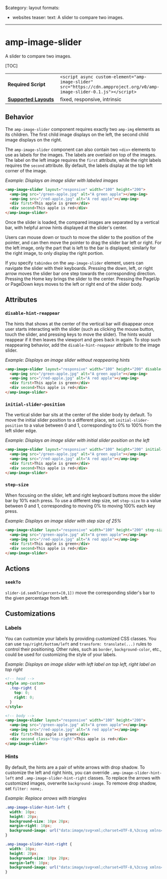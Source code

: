 $category: layout
formats:
  - websites
teaser:
  text: A slider to compare two images.
---
<!--
Copyright 2018 The AMP HTML Authors. All Rights Reserved.

Licensed under the Apache License, Version 2.0 (the "License");
you may not use this file except in compliance with the License.
You may obtain a copy of the License at

      http://www.apache.org/licenses/LICENSE-2.0

Unless required by applicable law or agreed to in writing, software
distributed under the License is distributed on an "AS-IS" BASIS,
WITHOUT WARRANTIES OR CONDITIONS OF ANY KIND, either express or implied.
See the License for the specific language governing permissions and
limitations under the License.
-->

# amp-image-slider

A slider to compare two images.

[TOC]

<table>
  <tr>
    <td width="40%"><strong>Required Script</strong></td>
    <td><code>&lt;script async custom-element="amp-image-slider" src="https://cdn.ampproject.org/v0/amp-image-slider-0.1.js">&lt;/script></code></td>
  </tr>
  <tr>
    <td class="col-fourty"><strong><a href="https://www.ampproject.org/docs/guides/responsive/control_layout.html">Supported Layouts</a></strong></td>
    <td>fixed, responsive, intrinsic</td>
  </tr>
</table>

## Behavior

The `amp-image-slider` component requires exactly two `amp-img` elements as its children. The first child image displays on the left, the second child image displays on the right.

The `amp-image-slider` component can also contain two `<div>` elements to use as labels for the images. The labels are overlaid on top of the images. The label on the left image requires the `first` attribute, while the right labels requires the `second` attribute. By default, the labels display at the top left corner of the image.

*Example: Displays an image slider with labeled images*

```html
<amp-image-slider layout="responsive" width="100" height="200">
  <amp-img src="/green-apple.jpg" alt="A green apple"></amp-img>
  <amp-img src="/red-apple.jpg" alt="A red apple"></amp-img>
  <div first>This apple is green</div>
  <div second>This apple is red</div>
</amp-image-slider>
```

Once the slider is loaded, the compared images are separated by a vertical bar, with helpful arrow hints displayed at the slider's center.

Users can mouse down or touch to move the slider to the position of the pointer, and can then move the pointer to drag the slider bar left or right. For the left image, only the part that is left to the bar is displayed; similarly for the right image, to only display the right portion.

If you specify `tabindex` on the `amp-image-slider` element, users can navigate the slider with their keyboards. Pressing the  down, left, or right arrow moves the slider bar one step towards the corresponding direction. Pressing the Home key brings the slider to the center. Pressing the PageUp or PageDown keys moves to the left or right end of the slider body.

## Attributes

### `disable-hint-reappear`

The hints that shows at the center of the vertical bar will disappear once user starts interacting with the slider (such as clicking the mouse button, touch the slider, and pressing keys to move the slider). The hints would reappear if it then leaves the viewport and goes back in again. To stop such reappearing behavior, add the `disable-hint-reappear` attribute to the image slider.

*Example: Displays an image slider without reappearing hints*

```html
<amp-image-slider layout="responsive" width="100" height="200" disable-hint-reappear>
  <amp-img src="/green-apple.jpg" alt="A green apple"></amp-img>
  <amp-img src="/red-apple.jpg" alt="A red apple"></amp-img>
  <div first>This apple is green</div>
  <div second>This apple is red</div>
</amp-image-slider>
```

### `initial-slider-position`

The vertical slider bar sits at the center of the slider body by default. To move the initial slider position to a different place, set `initial-slider-position` to a value between 0 and 1, corresponding to 0% to 100% from the left slider edge.

*Example: Displays an image slider with initial slider position on the left*

```html
<amp-image-slider layout="responsive" width="100" height="200" initial-slider-position="0">
  <amp-img src="/green-apple.jpg" alt="A green apple"></amp-img>
  <amp-img src="/red-apple.jpg" alt="A red apple"></amp-img>
  <div first>This apple is green</div>
  <div second>This apple is red</div>
</amp-image-slider>
```

### `step-size`

When focusing on the slider, left and right keyboard buttons move the slider bar by 10% each press. To use a different step size, set `step-size` to a value between 0 and 1, corresponding to moving 0% to moving 100% each key press.

*Example: Displays an image slider with step size of 25%*

```html
<amp-image-slider layout="responsive" width="100" height="200" step-size="0.25">
  <amp-img src="/green-apple.jpg" alt="A green apple"></amp-img>
  <amp-img src="/red-apple.jpg" alt="A red apple"></amp-img>
  <div first>This apple is green</div>
  <div second>This apple is red</div>
</amp-image-slider>
```

## Actions

### `seekTo`

`slider-id.seekTo(percent=[0,1])` move the corresponding slider's bar to the given percentage from left.

## Customizations

### Labels

You can customize your labels by providing customized CSS classes. You can use `top/right/bottom/left` and `transform: translate(...)` rules to control their positioning. Other rules, such as `border`, `background-color`, etc., could be used for customizing the style of your labels.

*Example: Displays an image slider with left label on top left, right label on top right*
```html
<!-- head -->
<style amp-custom>
  .top-right {
    top: 0;
    right: 0;
  }
</style>

<!-- body -->
<amp-image-slider layout="responsive" width="100" height="200">
  <amp-img src="/green-apple.jpg" alt="A green apple"></amp-img>
  <amp-img src="/red-apple.jpg" alt="A red apple"></amp-img>
  <div first>This apple is green</div>
  <div second class="top-right">This apple is red</div>
</amp-image-slider>
```

### Hints

By default, the hints are a pair of white arrows with drop shadow. To customize the left and right hints, you can override `.amp-image-slider-hint-left` and `.amp-image-slider-hint-right` classes. To replace the arrows with customized images, overwrite `background-image`. To remove drop shadow, set `filter: none;`.

*Example: Replace arrows with triangles*

```css
.amp-image-slider-hint-left {
  width: 10px;
  height: 20px;
  background-size: 10px 20px;
  margin-right: 10px;
  background-image: url("data:image/svg+xml;charset=UTF-8,%3csvg xmlns='http://www.w3.org/2000/svg' width='10' height='20' viewBox='0 0 10 20'%3e%3cpolygon points='10,0 0,10 10,20' style='fill:white;stroke:black;stroke-width:1' /%3e%3c/svg%3e");
}

.amp-image-slider-hint-right {
  width: 10px;
  height: 20px;
  background-size: 10px 20px;
  margin-left: 10px;
  background-image: url("data:image/svg+xml;charset=UTF-8,%3csvg xmlns='http://www.w3.org/2000/svg' width='10' height='20' viewBox='0 0 10 20'%3e%3cpolygon points='0,0 10,10 0,20' style='fill:white;stroke:black;stroke-width:1' /%3e%3c/svg%3e");
}
```
